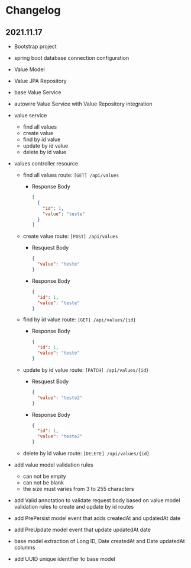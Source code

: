 # Changelog

## 2021.11.17

- Bootstrap project
- spring boot database connection configuration
- Value Model
- Value JPA Repository
- base Value Service
- autowire Value Service with Value Repository integration
- value service
  - find all values
  - create value
  - find by id value
  - update by id value
  - delete by id value
- values controller resource

  - find all values route: `[GET] /api/values`

    - Response Body

      ```json
      [
        {
          "id": 1,
          "value": "teste"
        }
      ]
      ```

  - create value route: `[POST] /api/values`

    - Resquest Body

      ```json
      {
        "value": "teste"
      }
      ```

    - Response Body

      ```json
      {
        "id": 1,
        "value": "teste"
      }
      ```

  - find by id value route: `[GET] /api/values/{id}`

    - Response Body

      ```json
      {
        "id": 1,
        "value": "teste"
      }
      ```

  - update by id value route: `[PATCH] /api/values/{id}`

    - Resquest Body

      ```json
      {
        "value": "teste2"
      }
      ```

    - Response Body

      ```json
      {
        "id": 1,
        "value": "teste2"
      }
      ```

  - delete by id value route: `[DELETE] /api/values/{id}`

- add value model validation rules
  - can not be empty
  - can not be blank
  - the size must varies from 3 to 255 characters
- add Valid annotation to validate request body based on value model validation rules to create and update by id routes
- add PrePersist model event that adds createdAt and updatedAt date
- add PreUpdate model event that update updatedAt date
- base model extraction of Long ID, Date createdAt and Date updatedAt columns
- add UUID unique identifier to base model
